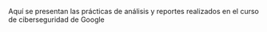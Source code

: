 Aquí se presentan las prácticas de análisis y reportes realizados en el curso de ciberseguridad de Google
